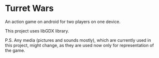 # Turret Wars
An action game on android for two players on one device.

This project uses libGDX library.

P.S. Any media (pictures and sounds mostly), which are currently used in this project, might change, as they are used now only for representation of the game.
